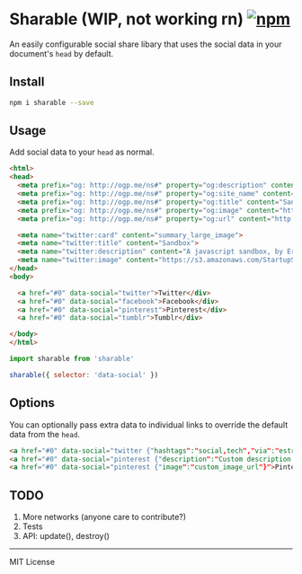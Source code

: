 # Sharable (WIP, not working rn) [![npm](https://img.shields.io/npm/v/sharable.svg?maxAge=2592000)](https://www.npmjs.com/package/sharable)
An easily configurable social share libary that uses the social data in your document's `head` by default.

## Install 
```bash
npm i sharable --save
```

## Usage 
Add social data to your `head` as normal.

```html
<html>
<head>
  <meta prefix="og: http://ogp.me/ns#" property="og:description" content="A javascript sandbox, by Eric Bailey."/>
  <meta prefix="og: http://ogp.me/ns#" property="og:site_name" content="Sandbox"/>
  <meta prefix="og: http://ogp.me/ns#" property="og:title" content="Sandbox" />
  <meta prefix="og: http://ogp.me/ns#" property="og:image" content="https://s3.amazonaws.com/StartupStockPhotos/uploads/20160503/3.jpg" />
  <meta prefix="og: http://ogp.me/ns#" property="og:url" content="http://estrattonbailey.com" />

  <meta name="twitter:card" content="summary_large_image">
  <meta name="twitter:title" content="Sandbox">
  <meta name="twitter:description" content="A javascript sandbox, by Eric Bailey.">
  <meta name="twitter:image" content="https://s3.amazonaws.com/StartupStockPhotos/uploads/20160503/3.jpg">
</head>
<body>

  <a href="#0" data-social="twitter">Twitter</div>
  <a href="#0" data-social="facebook">Facebook</div>
  <a href="#0" data-social="pinterest">Pinterest</div>
  <a href="#0" data-social="tumblr">Tumblr</div>

</body>
</html>
```
```javascript
import sharable from 'sharable'

sharable({ selector: 'data-social' })
```

## Options 
You can optionally pass extra data to individual links to override the default data from the `head`.
```html
<a href="#0" data-social="twitter {"hashtags":"social,tech","via":"estrattonbailey"}">Twitter</div>
<a href="#0" data-social="pinterest {"description":"Custom description!"}">Pinterest</div>
<a href="#0" data-social="pinterest {"image":"custom_image_url"}">Pinterest</div>
```

## TODO
1. More networks (anyone care to contribute?)
2. Tests
3. API: update(), destroy()

* * *

MIT License
